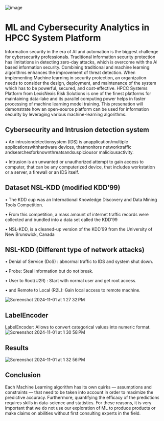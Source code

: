 ![image](https://github.com/user-attachments/assets/29680bdc-23ee-4464-b7b6-76aa1d3f883c)

# ML and Cybersecurity Analytics in HPCC System Platform
Information security in the era of AI and automation is the biggest challenge for cybersecurity professionals. Traditional information security protection has limitations in detecting zero-day attacks, which is overcome with the AI based information security. Combining traditional and machine learning algorithms enhances the improvement of threat detection. When implementing Machine learning in security protection, an organization needs to consider the design, deployment, and maintenance of the system which has to be powerful, secured,  and cost-effective. HPCC Systems Platform from LexisNexis Risk Solutions is one of the finest platforms for maintaining data-lake and its parallel computing power helps in faster processing of machine learning model training. This presenation will demonstrate how an open-source platform can be used for information security by leveraging various machine-learning algorithms.

## Cybersecurity and Intrusion detection system

• An intrusiondetectionsystem (IDS) is anapplication/multiple applicationswithhardware devices, thatmonitors networktraffic andsearchesforknownthreatsandsuspiciousor maliciousactivity.

• Intrusion is an unwanted or unauthorized attempt to gain access to computer, that can be any computerized device, that includes workstation or a server, a firewall or an IDS itself.


## Dataset NSL-KDD (modified KDD’99)
• The KDD cup was an International Knowledge Discovery and Data Mining Tools Competition.

• From this competition, a mass amount of internet traffic records were collected and bundled into a data set called the KDD’99

• NSL-KDD, is a cleaned-up version of the KDD’99 from the University of New Brunswick, Canada

## NSL-KDD (Different type of network attacks)
• Denial of Service (DoS) : abnormal traffic to IDS and system shut down.

• Probe: Steal information but do not break.

• User to Root(U2R) : Start with normal user and get root access.

• and Remote to Local (R2L): Gain local access to remote machine.

![Screenshot 2024-11-01 at 1 27 32 PM](https://github.com/user-attachments/assets/d8191c83-028a-4e38-ad6a-b716f3d56801)


## LabelEncoder 
LabelEncoder: Allows to convert categorical values into numeric format.
![Screenshot 2024-11-01 at 1 30 58 PM](https://github.com/user-attachments/assets/a648e5fc-dfff-41b1-af18-181e87f07727)



## Results 
![Screenshot 2024-11-01 at 1 32 56 PM](https://github.com/user-attachments/assets/e2dae13f-6fef-48e5-8409-a85416b602da)

## Conclusion
Each Machine Learning algorithm has its own quirks — assumptions and constraints — that need to be taken into account in order to maximize the predictive accuracy. Furthermore, quantifying the efficacy of the predictions requires skills in data-science and statistics. For these reasons, it is very important that we do not use our exploration of ML to produce products or make claims on abilities without first consulting experts in the field.

